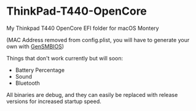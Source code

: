 # ThinkPad-T440-OpenCore
My Thinkpad T440 OpenCore EFI folder for macOS Montery

(MAC Address removed from config.plist, you will have to generate your own with [GenSMBIOS](https://github.com/corpnewt/GenSMBIOS))

Things that don't work currently but will soon:
- Battery Percentage
- Sound
- Bluetooth

All binaries are debug, and they can easily be replaced with release versions for increased startup speed.
